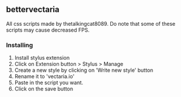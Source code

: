 ## bettervectaria
All css scripts made by thetalkingcat8089. Do note that some of these scripts may cause decreased FPS.

### Installing
1. Install stylus extension
2. Click on Extension button > Stylus > Manage
3. Create a new style by clicking on 'Write new style' button
4. Rename it to 'vectaria.io'
5. Paste in the script you want.
6. Click on the save button
